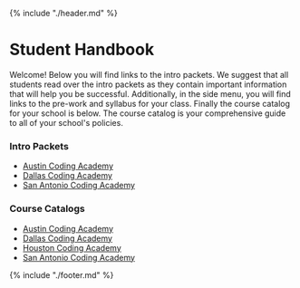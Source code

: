 {% include "./header.md" %}

# Student Handbook

Welcome! Below you will find links to the intro packets. We suggest that all students read over the intro packets as they contain important information that will help you be successful. Additionally, in the side menu, you will find links to the pre-work and syllabus for your class. Finally the course catalog for your school is below. The course catalog is your comprehensive guide to all of your school's policies.

### Intro Packets
* [Austin Coding Academy](https://docs.google.com/document/d/1xytGUXwhsaHuUt6jTq9Yuh6eIniHuE9hxAat2Y4cHj4/edit?usp=sharing)
* [Dallas Coding Academy](https://docs.google.com/document/d/19WYWfs5_kOK7ApfhyHe2-iGhqdnma_kAeOwRxQ9NwTs/edit?usp=sharing)
* [San Antonio Coding Academy](https://docs.google.com/document/d/1U0OSR5z1sPYDLNl14virVGIqaTpf4McNAusTuWHePGU/edit?usp=sharing)

### Course Catalogs
* [Austin Coding Academy](https://docs.google.com/document/d/1DleTa0IYkpZAUK9b3yNsJiE5Uc2D2tHF5lVWVH83ZiM/edit?usp=sharing)
* [Dallas Coding Academy](https://docs.google.com/document/d/1A34e5Akso-1O7aCHGxqcq-uoVXbvCXPijdtKF98fzQU/edit?usp=sharing)
* [Houston Coding Academy](https://docs.google.com/document/d/1U8_ZLO7L9vQHczANv45fHfMlh-zZjNQXYOEkBjc3AZg/edit?usp=sharing)
* [San Antonio Coding Academy](https://docs.google.com/document/d/1ZMtSfoxoiBSwZFmEsM2VOqyUcXc7x8NujfyTPAIF4Vw/edit?usp=sharing)


{% include "./footer.md" %}
